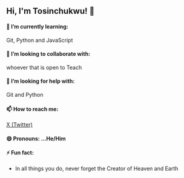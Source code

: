 ## Hi, I'm Tosinchukwu! 👋

<!--
**tosinchukwu/tosinchukwu** is a ✨ _special_ ✨ repository because its `README.md` (this file) appears on your GitHub profile.

Here are some ideas to get you started:

🔭 I’m currently working on ...
💬 Ask me about ... -->










#### 🌱 I’m currently learning:

Git, Python and JavaScript

#### 👯 I’m looking to collaborate with:

whoever that is open to Teach

#### 🤔 I’m looking for help with:

Git and Python

#### 📫 How to reach me:
[X (Twitter)](https://x.com/mouseng20)

#### 😄 Pronouns: ...He/Him

#### ⚡ Fun fact:
- In all things you do, never forget the Creator of Heaven and Earth


